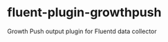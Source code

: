 fluent-plugin-growthpush
========================

Growth Push output plugin for Fluentd data collector

